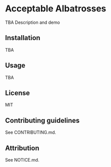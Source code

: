 # Acceptable Albatrosses

TBA Description and demo

## Installation

TBA

## Usage

TBA

## License

MIT

## Contributing guidelines

See CONTRIBUTING.md.

## Attribution

See NOTICE.md.
